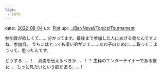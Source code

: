 ```yaml
---
tags:
 - Info
---
```


date:: [2022-08-04](Daily_Note/2022-08-04.md)
up:: [Plot](../Bar/Novel/Chaos/Plot.md)
up:: [../Bar/Novel/Topics/Tournament](../Bar/Novel/Topics/Tournament.md)

参加賞が欲しくて……
分かってます。最後まで参加した人にあげる賞なんですよね、参加賞。
うちにはとっても凄い弟がいて……
あの子のために……取ってこようって、思ったんです。

どうする……！　真実を伝えるべきか……！？
生粋のエンターテイナーである彼女……もっと見たいという欲がある……！